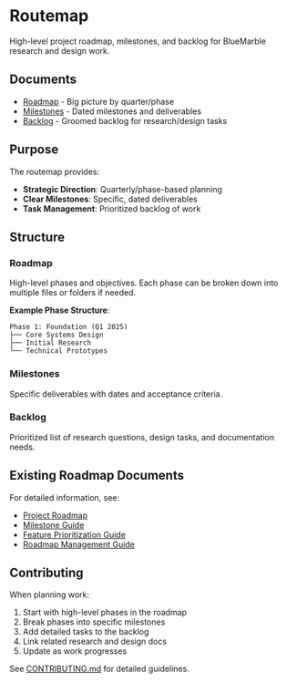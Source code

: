 # Routemap

High-level project roadmap, milestones, and backlog for BlueMarble research and design work.

## Documents

- [Roadmap](roadmap.md) - Big picture by quarter/phase
- [Milestones](milestones.md) - Dated milestones and deliverables
- [Backlog](backlog.md) - Groomed backlog for research/design tasks

## Purpose

The routemap provides:

- **Strategic Direction**: Quarterly/phase-based planning
- **Clear Milestones**: Specific, dated deliverables
- **Task Management**: Prioritized backlog of work

## Structure

### Roadmap

High-level phases and objectives. Each phase can be broken down into multiple files or folders if needed.

**Example Phase Structure**:

```text
Phase 1: Foundation (Q1 2025)
├── Core Systems Design
├── Initial Research
└── Technical Prototypes
```

### Milestones

Specific deliverables with dates and acceptance criteria.

### Backlog

Prioritized list of research questions, design tasks, and documentation needs.

## Existing Roadmap Documents

For detailed information, see:

- [Project Roadmap](../roadmap/project-roadmap.md)
- [Milestone Guide](../roadmap/milestone-guide.md)
- [Feature Prioritization Guide](../roadmap/feature-prioritization-guide.md)
- [Roadmap Management Guide](../roadmap/roadmap-management-guide.md)

## Contributing

When planning work:

1. Start with high-level phases in the roadmap
2. Break phases into specific milestones
3. Add detailed tasks to the backlog
4. Link related research and design docs
5. Update as work progresses

See [CONTRIBUTING.md](../CONTRIBUTING.md) for detailed guidelines.
